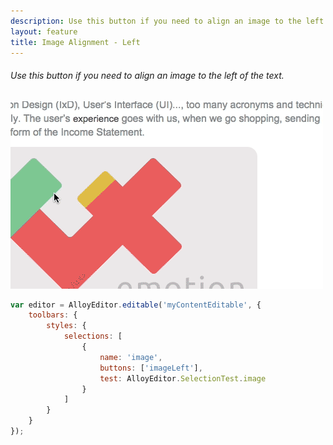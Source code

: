 ```yaml
---
description: Use this button if you need to align an image to the left of the text.
layout: feature
title: Image Alignment - Left
---
```

###### Use this button if you need to align an image to the left of the text.

<div class="thumbnail">
  <img class="img img-polaroid" src="/images/features/button-imagealignleft.gif"/>
</div>

```javascript
var editor = AlloyEditor.editable('myContentEditable', {
	toolbars: {
		styles: {
			selections: [
				{
					name: 'image',
					buttons: ['imageLeft'],
					test: AlloyEditor.SelectionTest.image
				}
			]
		}
	}
});
```